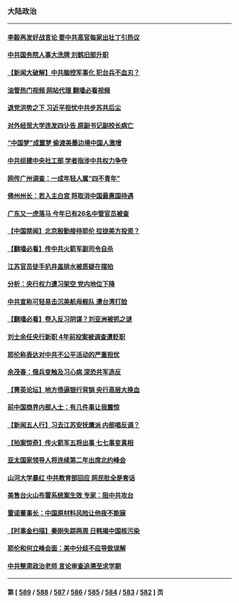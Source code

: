 ### 大陆政治
---
#### [李毅再发好战言论 要中共高官每家出壮丁引热议](../../pages/ncid277/n14031525.md?07110445) 
#### [中共国务院人事大洗牌 刘鹤旧部升职](../../pages/ncid277/n14031755.md?07110445) 
#### [【新闻大破解】中共脑控军事化 犯台兵不血刃？](../../pages/ncid277/n14031740.md?07110445) 
#### [油管热门视频 网站代理 翻墙必看视频](http://138.2.39.72:81/youtube.html?epic-marker?07110445)
#### [退党洪势之下 习近平担忧中共步苏共后尘](../../pages/ncid277/n14031764.md?07110445) 
#### [对外经贸大学连发四讣告 原副书记副校长病亡](../../pages/ncid277/n14031712.md?07110445) 
#### [“中国梦”成噩梦 偷渡美墨边境中国人激增](../../pages/ncid277/n14031722.md?07110445) 
#### [中共组建中央社工部 学者指涉中共权力争夺](../../pages/ncid277/n14031561.md?07110445) 
#### [网传广州调查：一成年轻人属“四不青年”](../../pages/ncid277/n14031584.md?07110445) 
#### [佛州州长：若入主白宫 将取消中国最惠国待遇](../../pages/ncid277/n14031580.md?07110445) 
#### [广东又一虎落马 今年已有26名中管官员被查](../../pages/ncid277/n14031505.md?07110445) 
#### [【中国禁闻】北京殷勤接待耶伦 拉拢美方投资？](../../pages/ncid277/n14031512.md?07110445) 
#### [【翻墙必看】传中共火箭军副司令自杀](../../pages/ncid277/n14031219.md?07110445) 
#### [江苏官员徒手扒井盖排水被质疑在摆拍](../../pages/ncid277/n14031359.md?07110445) 
#### [分析：央行权力遭习架空 党内地位下降](../../pages/ncid277/n14031181.md?07110445) 
#### [中共宣称可轻易击沉美航母舰队 遭台湾打脸](../../pages/ncid277/n14031210.md?07110445) 
#### [【翻墙必看】卷入反习阴谋？刘亚洲被抓之谜](../../pages/ncid277/n14030962.md?07110445) 
#### [刘士余任央行新职 4年前投案被调查遭贬职](../../pages/ncid277/n14030991.md?07110445) 
#### [耶伦称表达对中共不公平活动的严重担忧](../../pages/ncid277/n14030979.md?07110445) 
#### [余茂春：俄兵变触及习心病 深恐共军造反](../../pages/ncid277/n14030934.md?07110445) 
#### [【菁英论坛】地方债逼银行背锅 央行高层大换血](../../pages/ncid277/n14030876.md?07110445) 
#### [前中国商界内部人士：有几件事让我震惊](../../pages/ncid277/n14030849.md?07110445) 
#### [【新闻五人行】习去江苏安抚鹰派 内部唱反调？](../../pages/ncid277/n14030865.md?07110445) 
#### [【拍案惊奇】传火箭军五将出事 七七事变真相](../../pages/ncid277/n14030855.md?07110445) 
#### [亚太国家领导人将连续第二年出席北约峰会](../../pages/ncid277/n14030854.md?07110445) 
#### [山河大学暴红 中共教育部回应 网民批全是套话](../../pages/ncid277/n14030785.md?07110445) 
#### [美售台火山布雷系统案生效 专家：阻中共攻台](../../pages/ncid277/n14030307.md?07110445) 
#### [雷诺董事长：中国原材料风险让他夜不能寐](../../pages/ncid277/n14030803.md?07110445) 
#### [【时事金扫描】秦刚失踪两周 日韩揭中国核污染](../../pages/ncid277/n14030801.md?07110445) 
#### [耶伦和何立峰会面：美中分歧不应导致误解](../../pages/ncid277/n14030774.md?07110445) 
#### [中共整肃政治老师 言论审查追溯至求学期](../../pages/ncid277/n14030700.md?07110445) 

---
#### 第 [ [589](./589.md?07110445) / [588](./588.md?07110445) / [587](./587.md?07110445) / [586](./586.md?07110445) / [585](./585.md?07110445) / [584](./584.md?07110445) / [583](./583.md?07110445) / [582](./582.md?07110445) ] 页
